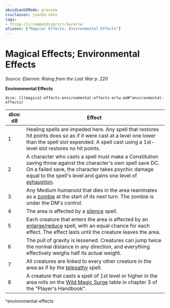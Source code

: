 ```yaml
---
obsidianUIMode: preview
cssclasses: json5e-note
tags:
- ttrpg-cli/compendium/src/5e/erlw
aliases: ["Magical Effects; Environmental Effects"]
---
```

# Magical Effects; Environmental Effects
*Source: Eberron: Rising from the Last War p. 220* 

**Environmental Effects**

`dice: [](magical-effects-environmental-effects-erlw.md#^environmental-effects)`

| dice: d8 | Effect |
|----------|--------|
| 1 | Healing spells are impeded here. Any spell that restores hit points does so as if it were cast at a level one lower than the spell slot expended. A spell cast using a 1st-level slot restores no hit points. |
| 2 | A character who casts a spell must make a Constitution saving throw against the character's own spell save DC. On a failed save, the character takes psychic damage equal to the spell's level and gains one level of [exhaustion](Misc%20Files/CLI/rules/conditions.md#Exhaustion). |
| 3 | Any Medium humanoid that dies in the area reanimates as a [zombie](Misc%20Files/CLI/compendium/bestiary/undead/zombie-xmm.md) at the start of its next turn. The zombie is under the DM's control. |
| 4 | The area is affected by a [silence](Misc%20Files/CLI/compendium/spells/silence-xphb.md) spell. |
| 5 | Each creature that enters the area is affected by an [enlarge/reduce](Misc%20Files/CLI/compendium/spells/enlarge-reduce-xphb.md) spell, with an equal chance for each effect. The effect lasts until the creature leaves the area. |
| 6 | The pull of gravity is lessened. Creatures can jump twice the normal distance in any direction, and everything effectively weighs half its actual weight. |
| 7 | All creatures are linked to every other creature in the area as if by the [telepathy](Misc%20Files/CLI/compendium/spells/telepathy-xphb.md) spell. |
| 8 | A creature that casts a spell of 1st level or higher in the area rolls on the [Wild Magic Surge](Misc%20Files/CLI/compendium/tables/wild-magic-surge.md) table in chapter 3 of the "Player's Handbook". |
^environmental-effects
